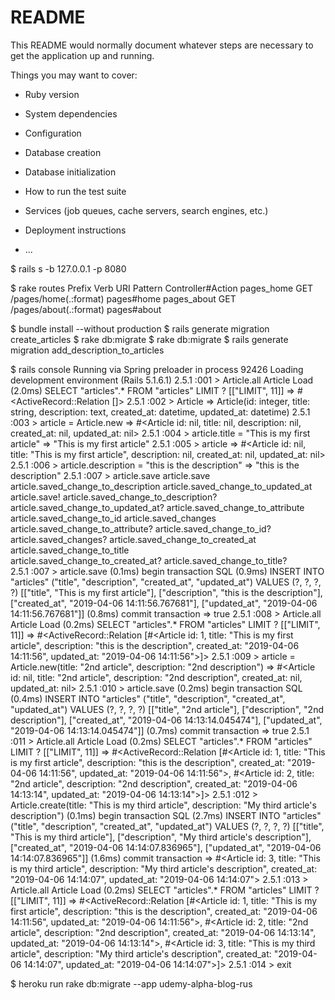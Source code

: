 # README

This README would normally document whatever steps are necessary to get the
application up and running.

Things you may want to cover:

* Ruby version

* System dependencies

* Configuration

* Database creation

* Database initialization

* How to run the test suite

* Services (job queues, cache servers, search engines, etc.)

* Deployment instructions

* ...


$ rails s -b 127.0.0.1 -p 8080

$ rake routes
     Prefix Verb URI Pattern            Controller#Action
pages_home GET  /pages/home(.:format)  pages#home
pages_about GET  /pages/about(.:format) pages#about

$ bundle install --without production
$ rails generate migration create_articles
$ rake db:migrate
$ rake db:migrate
$ rails generate migration add_description_to_articles

$ rails console
Running via Spring preloader in process 92426
Loading development environment (Rails 5.1.6.1)
2.5.1 :001 > Article.all
  Article Load (2.0ms)  SELECT  "articles".* FROM "articles" LIMIT ?  [["LIMIT", 11]]
 => #<ActiveRecord::Relation []>
2.5.1 :002 > Article
 => Article(id: integer, title: string, description: text, created_at: datetime, updated_at: datetime)
2.5.1 :003 > article = Article.new
 => #<Article id: nil, title: nil, description: nil, created_at: nil, updated_at: nil>
2.5.1 :004 > article.title = "This is my first article"
 => "This is my first article"
2.5.1 :005 > article
 => #<Article id: nil, title: "This is my first article", description: nil, created_at: nil, updated_at: nil>
2.5.1 :006 > article.description = "this is the description"
 => "this is the description"
2.5.1 :007 > article.save
article.save                          article.saved_change_to_description   article.saved_change_to_updated_at
article.save!                         article.saved_change_to_description?  article.saved_change_to_updated_at?
article.saved_change_to_attribute     article.saved_change_to_id            article.saved_changes
article.saved_change_to_attribute?    article.saved_change_to_id?           article.saved_changes?
article.saved_change_to_created_at    article.saved_change_to_title         
article.saved_change_to_created_at?   article.saved_change_to_title?        
2.5.1 :007 > article.save
   (0.1ms)  begin transaction
  SQL (0.9ms)  INSERT INTO "articles" ("title", "description", "created_at", "updated_at") VALUES (?, ?, ?, ?)  [["title", "This is my first article"], ["description", "this is the description"], ["created_at", "2019-04-06 14:11:56.767681"], ["updated_at", "2019-04-06 14:11:56.767681"]]
   (0.8ms)  commit transaction
 => true
2.5.1 :008 > Article.all
  Article Load (0.2ms)  SELECT  "articles".* FROM "articles" LIMIT ?  [["LIMIT", 11]]
 => #<ActiveRecord::Relation [#<Article id: 1, title: "This is my first article", description: "this is the description", created_at: "2019-04-06 14:11:56", updated_at: "2019-04-06 14:11:56">]>
2.5.1 :009 > article = Article.new(title: "2nd article", description: "2nd description")
 => #<Article id: nil, title: "2nd article", description: "2nd description", created_at: nil, updated_at: nil>
2.5.1 :010 > article.save
   (0.2ms)  begin transaction
  SQL (0.4ms)  INSERT INTO "articles" ("title", "description", "created_at", "updated_at") VALUES (?, ?, ?, ?)  [["title", "2nd article"], ["description", "2nd description"], ["created_at", "2019-04-06 14:13:14.045474"], ["updated_at", "2019-04-06 14:13:14.045474"]]
   (0.7ms)  commit transaction
 => true
2.5.1 :011 > Article.all
  Article Load (0.2ms)  SELECT  "articles".* FROM "articles" LIMIT ?  [["LIMIT", 11]]
 => #<ActiveRecord::Relation [#<Article id: 1, title: "This is my first article", description: "this is the description", created_at: "2019-04-06 14:11:56", updated_at: "2019-04-06 14:11:56">, #<Article id: 2, title: "2nd article", description: "2nd description", created_at: "2019-04-06 14:13:14", updated_at: "2019-04-06 14:13:14">]>
2.5.1 :012 > Article.create(title: "This is my third article", description: "My third article's description")
   (0.1ms)  begin transaction
  SQL (2.7ms)  INSERT INTO "articles" ("title", "description", "created_at", "updated_at") VALUES (?, ?, ?, ?)  [["title", "This is my third article"], ["description", "My third article's description"], ["created_at", "2019-04-06 14:14:07.836965"], ["updated_at", "2019-04-06 14:14:07.836965"]]
   (1.6ms)  commit transaction
 => #<Article id: 3, title: "This is my third article", description: "My third article's description", created_at: "2019-04-06 14:14:07", updated_at: "2019-04-06 14:14:07">
2.5.1 :013 > Article.all
  Article Load (0.2ms)  SELECT  "articles".* FROM "articles" LIMIT ?  [["LIMIT", 11]]
 => #<ActiveRecord::Relation [#<Article id: 1, title: "This is my first article", description: "this is the description", created_at: "2019-04-06 14:11:56", updated_at: "2019-04-06 14:11:56">, #<Article id: 2, title: "2nd article", description: "2nd description", created_at: "2019-04-06 14:13:14", updated_at: "2019-04-06 14:13:14">, #<Article id: 3, title: "This is my third article", description: "My third article's description", created_at: "2019-04-06 14:14:07", updated_at: "2019-04-06 14:14:07">]>
2.5.1 :014 > exit


$ heroku run rake db:migrate --app udemy-alpha-blog-rus
